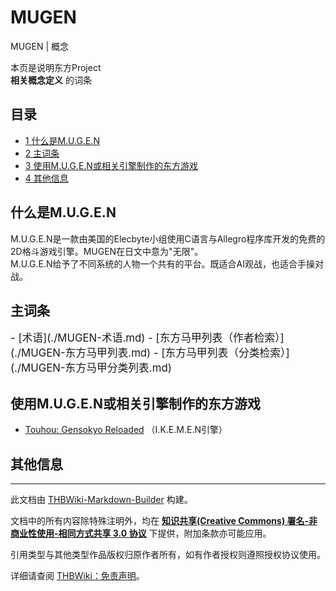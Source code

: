 # MUGEN

<!-- source html: G:\repos\THBWiki-Markdown-Builder\THBWikiMarkdown\Temp\main\3\3c\ns0%3AMUGEN.html -->

MUGEN | 概念

本页是说明东方Project  
 **相关概念定义** 的词条
## 目录

- [1 什么是M.U.G.E.N](#什么是M.U.G.E.N)
- [2 主词条](#主词条)
- [3 使用M.U.G.E.N或相关引擎制作的东方游戏](#使用M.U.G.E.N或相关引擎制作的东方游戏)
- [4 其他信息](#其他信息)




## 什么是M.U.G.E.N
  
M.U.G.E.N是一款由美国的Elecbyte小组使用C语言与Allegro程序库开发的免费的2D格斗游戏引擎。MUGEN在日文中意为"无限"。  
M.U.G.E.N给予了不同系统的人物一个共有的平台。既适合AI观战，也适合手操对战。
  

## 主词条
  
<big>
</big>  
<big>- [术语](./MUGEN-术语.md)
- [东方马甲列表（作者检索）](./MUGEN-东方马甲列表.md)
- [东方马甲列表（分类检索）](./MUGEN-东方马甲分类列表.md)
</big><big></big>  
<big></big>
  

## 使用M.U.G.E.N或相关引擎制作的东方游戏
- [Touhou: Gensokyo Reloaded](./Touhou：_Gensokyo_Reloaded.md) （I.K.E.M.E.N引擎）

## 其他信息




---

此文档由 [THBWiki-Markdown-Builder](https://github.com/Delsin-Yu/THBWiki-Markdown-Builder) 构建。

文档中的所有内容除特殊注明外，均在 [**知识共享(Creative Commons) 署名-非商业性使用-相同方式共享 3.0 协议**](https://creativecommons.org/licenses/by-sa/3.0/deed.zh-hans) 下提供，附加条款亦可能应用。

引用类型与其他类型作品版权归原作者所有，如有作者授权则遵照授权协议使用。

详细请查阅 [THBWiki：免责声明](https://thbwiki.cc/THBWiki:%E5%85%8D%E8%B4%A3%E5%A3%B0%E6%98%8E)。

